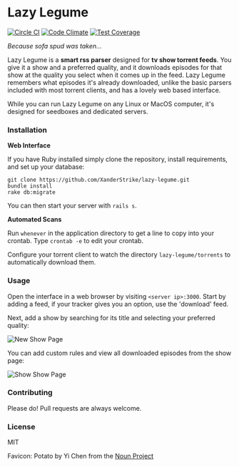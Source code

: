 # Lazy Legume

[![Circle CI](https://circleci.com/gh/XanderStrike/lazy-legume.svg?style=svg)](https://circleci.com/gh/XanderStrike/lazy-legume)
[![Code Climate](https://codeclimate.com/github/XanderStrike/lazy-legume/badges/gpa.svg)](https://codeclimate.com/github/XanderStrike/lazy-legume)
[![Test Coverage](https://codeclimate.com/github/XanderStrike/lazy-legume/badges/coverage.svg)](https://codeclimate.com/github/XanderStrike/lazy-legume)

_Because sofa spud was taken..._

Lazy Legume is a **smart rss parser** designed for **tv show torrent feeds**. You give it a show and a preferred quality, and it downloads episodes for that show at the quality you select when it comes up in the feed. Lazy Legume remembers what episodes it's already downloaded, unlike the basic parsers included with most torrent clients, and has a lovely web based interface.

While you can run Lazy Legume on any Linux or MacOS computer, it's designed for seedboxes and dedicated servers.

### Installation

**Web Interface**

If you have Ruby installed simply clone the repository, install requirements, and set up your database:

    git clone https://github.com/XanderStrike/lazy-legume.git
    bundle install
    rake db:migrate

You can then start your server with `rails s`.

**Automated Scans**

Run `whenever` in the application directory to get a line to copy into your crontab. Type `crontab -e` to edit your crontab.

Configure your torrent client to watch the directory `lazy-legume/torrents` to automatically download them.

### Usage

Open the interface in a web browser by visiting `<server ip>:3000`. Start by adding a feed, if your tracker gives you an option, use the 'download' feed.

Next, add a show by searching for its title and selecting your preferred quality:

![New Show Page](http://imgur.com/OaPBobv.png)

You can add custom rules and view all downloaded episodes from the show page:

![Show Show Page](http://i.imgur.com/FAEsbA6.png)

### Contributing

Please do! Pull requests are always welcome.

### License

MIT

Favicon: Potato by Yi Chen from the [Noun Project](https://thenounproject.com/search/?q=potato&i=61071)

